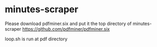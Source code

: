# minutes-scraper

Please download pdfminer.six and put it the top directory of minutes-scraper
https://github.com/pdfminer/pdfminer.six

loop.sh is run at pdf directory
